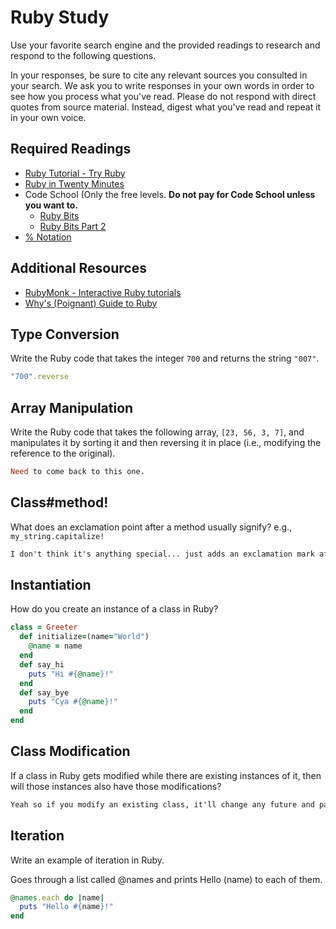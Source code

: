 # Ruby Study

Use your favorite search engine and the provided readings to research and
respond to the following questions.

In your responses, be sure to cite any relevant sources you consulted in your
search. We ask you to write responses in your own words in order to see how you
process what you've read. Please do not respond with direct quotes from source
material. Instead, digest what you've read and repeat it in your own voice.

## Required Readings

-   [Ruby Tutorial - Try Ruby](http://tryruby.org/)
-   [Ruby in Twenty Minutes](https://www.ruby-lang.org/en/documentation/quickstart/)
-   Code School (Only the free levels. **Do not pay for Code School unless you want to.**
    -   [Ruby Bits](https://www.codeschool.com/courses/ruby-bits)
    -   [Ruby Bits Part 2](https://www.codeschool.com/courses/ruby-bits-part-2)
-   [% Notation](https://en.wikibooks.org/wiki/Ruby_Programming/Syntax/Literals#The_.25_Notation)

## Additional Resources

-   [RubyMonk - Interactive Ruby tutorials](https://rubymonk.com/)
-   [Why's (Poignant) Guide to Ruby](http://poignant.guide/)

## Type Conversion

Write the Ruby code that takes the integer `700` and returns the string `"007"`.

```ruby
"700".reverse
```

## Array Manipulation

Write the Ruby code that takes the following array, `[23, 56, 3, 7]`, and
manipulates it by sorting it and then reversing it in place (i.e., modifying the
reference to the original).

```ruby
Need to come back to this one.
```

## Class#method!

What does an exclamation point after a method usually signify?  e.g.,
`my_string.capitalize!`

```md
I don't think it's anything special... just adds an exclamation mark after the string.
```

## Instantiation
How do you create an instance of a class in Ruby?

```ruby
class = Greeter
  def initialize=(name="World")
    @name = name
  end
  def say_hi
    puts "Hi #{@name}!"
  end
  def say_bye
    puts "Cya #{@name}!"
  end
end
```

## Class Modification

If a class in Ruby gets modified while there are existing instances of it, then
will those instances also have those modifications?

```md
Yeah so if you modify an existing class, it'll change any future and past instances of it to reflect those changes.
```

## Iteration

Write an example of iteration in Ruby.

Goes through a list called @names and prints Hello (name) to each of them.
```ruby
@names.each do |name|
  puts "Hello #{name}!"
end
```
